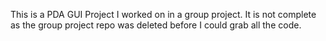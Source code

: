 This is a PDA GUI Project I worked on in a group project.
It is not complete as the group project repo was deleted before I could grab all the code.
